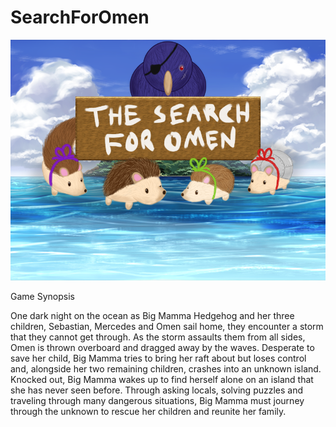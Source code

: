 # SearchForOmen
![alt text](img/titles1/homescreen.png)

Game Synopsis

One dark night on the ocean as Big Mamma Hedgehog and her three children, Sebastian, Mercedes and Omen sail home, they encounter a storm that they cannot get through. As the storm assaults them from all sides, Omen is thrown overboard and dragged away by the waves. Desperate to save her child, Big Mamma tries to bring her raft about but loses control and, alongside her two remaining children, crashes into an unknown island. Knocked out, Big Mamma wakes up to find herself alone on an island that she has never seen before. Through asking locals, solving puzzles and traveling through many dangerous situations, Big Mamma must journey through the unknown to rescue her children and reunite her family. 
